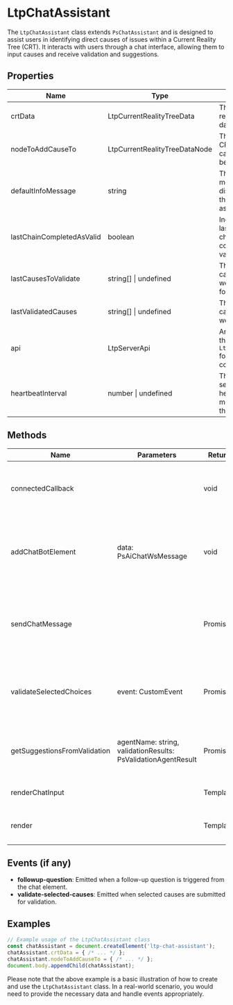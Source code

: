 # LtpChatAssistant

The `LtpChatAssistant` class extends `PsChatAssistant` and is designed to assist users in identifying direct causes of issues within a Current Reality Tree (CRT). It interacts with users through a chat interface, allowing them to input causes and receive validation and suggestions.

## Properties

| Name                   | Type                                      | Description                                                                 |
|------------------------|-------------------------------------------|-----------------------------------------------------------------------------|
| crtData                | LtpCurrentRealityTreeData                 | The current reality tree data.                                              |
| nodeToAddCauseTo       | LtpCurrentRealityTreeDataNode             | The node in the CRT to which causes are being added.                        |
| defaultInfoMessage     | string                                    | The default message displayed by the chat assistant.                        |
| lastChainCompletedAsValid | boolean                               | Indicates if the last validation chain was completed as valid.              |
| lastCausesToValidate   | string[] \| undefined                     | The last set of causes that were submitted for validation.                  |
| lastValidatedCauses    | string[] \| undefined                     | The last set of causes that were validated.                                 |
| api                    | LtpServerApi                              | An instance of the `LtpServerApi` for server communication.                 |
| heartbeatInterval      | number \| undefined                       | The interval for sending heartbeat messages to the server.                  |

## Methods

| Name                   | Parameters                                | Return Type | Description                                                                 |
|------------------------|-------------------------------------------|-------------|-----------------------------------------------------------------------------|
| connectedCallback      |                                           | void        | Lifecycle method that runs when the element is added to the DOM.            |
| addChatBotElement      | data: PsAiChatWsMessage                   | void        | Adds a chat bot element to the chat log based on the provided message data.  |
| sendChatMessage        |                                           | Promise<void> | Sends a chat message to the server and processes the response.             |
| validateSelectedChoices | event: CustomEvent                        | Promise<void> | Validates the selected choices from the chat interface.                    |
| getSuggestionsFromValidation | agentName: string, validationResults: PsValidationAgentResult | Promise<void> | Gets suggestions based on the validation results.                          |
| renderChatInput        |                                           | TemplateResult | Renders the chat input field.                                              |
| render                 |                                           | TemplateResult | Renders the chat assistant interface.                                      |

## Events (if any)

- **followup-question**: Emitted when a follow-up question is triggered from the chat element.
- **validate-selected-causes**: Emitted when selected causes are submitted for validation.

## Examples

```typescript
// Example usage of the LtpChatAssistant class
const chatAssistant = document.createElement('ltp-chat-assistant');
chatAssistant.crtData = { /* ... */ };
chatAssistant.nodeToAddCauseTo = { /* ... */ };
document.body.appendChild(chatAssistant);
```

Please note that the above example is a basic illustration of how to create and use the `LtpChatAssistant` class. In a real-world scenario, you would need to provide the necessary data and handle events appropriately.